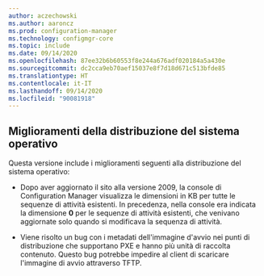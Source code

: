 ```yaml
---
author: aczechowski
ms.author: aaroncz
ms.prod: configuration-manager
ms.technology: configmgr-core
ms.topic: include
ms.date: 09/14/2020
ms.openlocfilehash: 87ee32b6b60553f8e244a676adf020184a5a430e
ms.sourcegitcommit: dc2cca9eb70aef15037e8f7d18d671c513bfde85
ms.translationtype: HT
ms.contentlocale: it-IT
ms.lasthandoff: 09/14/2020
ms.locfileid: "90081918"
---
```

## <a name="improvements-to-os-deployment"></a><a name="bkmk_osd"></a> Miglioramenti della distribuzione del sistema operativo 

Questa versione include i miglioramenti seguenti alla distribuzione del sistema operativo:

- Dopo aver aggiornato il sito alla versione 2009, la console di Configuration Manager visualizza le dimensioni in KB per tutte le sequenze di attività esistenti.<!--7799892--> In precedenza, nella console era indicata la dimensione **0** per le sequenze di attività esistenti, che venivano aggiornate solo quando si modificava la sequenza di attività.

- Viene risolto un bug con i metadati dell'immagine d'avvio nei punti di distribuzione che supportano PXE e hanno più unità di raccolta contenuto.<!--7068388--> Questo bug potrebbe impedire al client di scaricare l'immagine di avvio attraverso TFTP.
